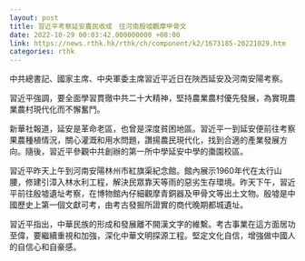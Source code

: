 ```yaml
---
layout: post
title: 習近平考察延安農民收成　往河南殷墟觀摩甲骨文
date: 2022-10-29 00:03:42.000000000 +08:00
link: https://news.rthk.hk/rthk/ch/component/k2/1673185-20221029.htm
categories: rthk
---
```


中共總書記、國家主席、中央軍委主席習近平近日在陜西延安及河南安陽考察。

習近平強調，要全面學習貫徹中共二十大精神，堅持農業農村優先發展，為實現農業農村現代化而不懈奮鬥。

新華社報道，延安是革命老區，也曾是深度貧困地區。習近平一到延安便前往考察果農種植情況，關心灌溉和用水問題，讚揚農民現代化，找到合適的產業發展方向。隨後，習近平參觀中共創辦的第一所中學延安中學的棗園校區。

習近平昨天上午到河南安陽林州市紅旗渠紀念館。館內展示1960年代在太行山腰，修建引漳入林水利工程，解決民眾靠天等雨的惡劣生存環境。昨天下午，習近平前往殷墟遺址考察，在博物館內仔細觀摩青銅器及甲骨文等出土文物。殷墟是中國歷史上第一個文獻可考，由考古發掘所證實的商代晚期都城遺址。

習近平指出，中華民族的形成和發展離不開漢文字的維繫。考古事業在這方面居功至偉，要繼續重視和加強，深化中華文明探源工程。堅定文化自信，增強做中國人的自信心和自豪感。
